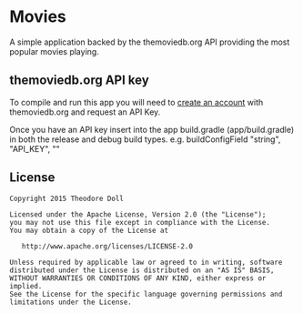 Movies
=======

A simple application backed by the themoviedb.org API providing the most popular movies playing.


themoviedb.org API key
--------

To compile and run this app you will need to [create an account][1] with
themoviedb.org and request an API Key.

Once you have an API key insert into the app build.gradle (app/build.gradle) in both the release
and debug build types.
e.g. buildConfigField "string", "API_KEY", "<Your API Key Here>"


License
--------

    Copyright 2015 Theodore Doll

    Licensed under the Apache License, Version 2.0 (the "License");
    you may not use this file except in compliance with the License.
    You may obtain a copy of the License at

       http://www.apache.org/licenses/LICENSE-2.0

    Unless required by applicable law or agreed to in writing, software
    distributed under the License is distributed on an "AS IS" BASIS,
    WITHOUT WARRANTIES OR CONDITIONS OF ANY KIND, either express or implied.
    See the License for the specific language governing permissions and
    limitations under the License.


 [1]: https://www.themoviedb.org/account/signup